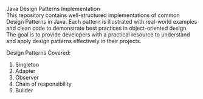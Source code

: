 Java Design Patterns Implementation<br>
This repository contains well-structured implementations of common Design Patterns in Java. Each pattern is illustrated with real-world examples and clean code to demonstrate best practices in object-oriented design. The goal is to provide developers with a practical resource to understand and apply design patterns effectively in their projects.

Design Patterns Covered:
1. Singleton
2. Adapter
3. Observer
4. Chain of responsibility
5. Builder
